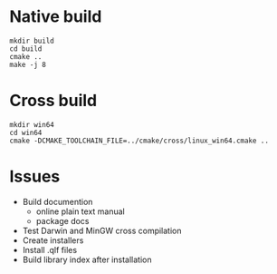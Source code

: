 # Native build

```{bash}
mkdir build
cd build
cmake ..
make -j 8
```

# Cross build

```{bash}
mkdir win64
cd win64
cmake -DCMAKE_TOOLCHAIN_FILE=../cmake/cross/linux_win64.cmake ..
```

# Issues

  - Build documention
    - online plain text manual
    - package docs
  - Test Darwin and MinGW cross compilation
  - Create installers
  - Install .qlf files
  - Build library index after installation
